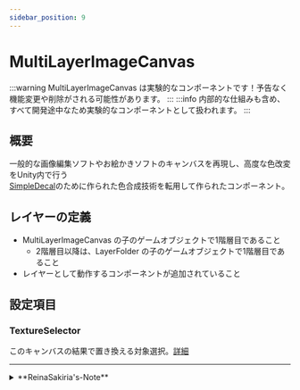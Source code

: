 ```yaml
---
sidebar_position: 9
---
```


# MultiLayerImageCanvas

:::warning
MultiLayerImageCanvas は実験的なコンポーネントです！予告なく機能変更や削除がされる可能性があります。
:::
:::info
内部的な仕組みも含め、すべて開発途中なため実験的なコンポーネントとして扱われます。
:::

## 概要

一般的な画像編集ソフトやお絵かきソフトのキャンバスを再現し、高度な色改変をUnity内で行う  
[SimpleDecal](/docs/Reference/SimpleDecal)のために作られた色合成技術を転用して作られたコンポーネント。

## レイヤーの定義

- MultiLayerImageCanvas の子のゲームオブジェクトで1階層目であること
  - 2階層目以降は、LayerFolder の子のゲームオブジェクトで1階層目であること
- レイヤーとして動作するコンポーネントが追加されていること

## 設定項目

### TextureSelector

このキャンバスの結果で置き換える対象選択。[詳細](../Common/TextureSelector.md)

---
<details>
  <summary>**ReinaSakiria's-Note**</summary>

コンポーネントは TexTransTool v0.5.0 から [TTT PSD Importer](/docs/Reference/TexTransToolPSDImporter.md) のために追加されました。

このコンポーネントとそれに連なるレイヤー群は、 PSD の完全再現と PSD の再現をするセーブデータを Unity 上で編集をある程度可能にし、それを非破壊でアバターに適用するために作られました。

TexTransTool の順序制御は基本的に上から下ですが、このコンポーネントがレイヤーとして扱う存在は基本的に下から上の順に合成されていくので少し異質ですね。

このコンポーネントとそれに連なるレイヤー群に関しては様々あるんですが ... それは [こっちのノート](/docs/Reference/TexTransToolPSDImporter.md#reinasakirias-note)に書いておきましょう。
</details>

